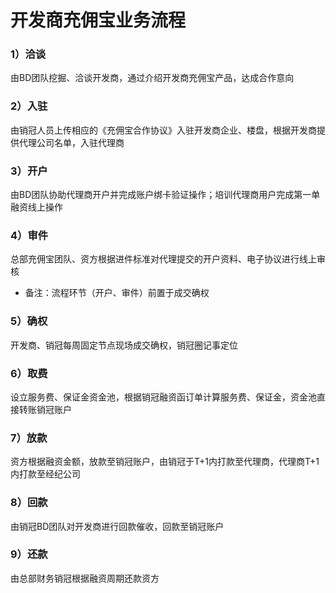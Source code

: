 # 开发商充佣宝业务流程

### 1）洽谈

由BD团队挖掘、洽谈开发商，通过介绍开发商充佣宝产品，达成合作意向

### 2）入驻

由销冠人员上传相应的《充佣宝合作协议》入驻开发商企业、楼盘，根据开发商提供代理公司名单，入驻代理商

### 3）开户

由BD团队协助代理商开户并完成账户绑卡验证操作；培训代理商用户完成第一单融资线上操作

### 4）审件

总部充佣宝团队、资方根据进件标准对代理提交的开户资料、电子协议进行线上审核

* 备注：流程环节（开户、审件）前置于成交确权

### 5）确权

开发商、销冠每周固定节点现场成交确权，销冠圈记事定位

### 6）取费

设立服务费、保证金资金池，根据销冠融资函订单计算服务费、保证金，资金池直接转账销冠账户

### 7）放款

资方根据融资金额，放款至销冠账户，由销冠于T+1内打款至代理商，代理商T+1内打款至经纪公司

### 8）回款

由销冠BD团队对开发商进行回款催收，回款至销冠账户

### 9）还款

由总部财务销冠根据融资周期还款资方

